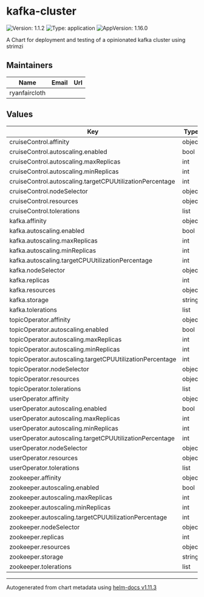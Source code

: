 # kafka-cluster

![Version: 1.1.2](https://img.shields.io/badge/Version-1.1.2-informational?style=flat-square) ![Type: application](https://img.shields.io/badge/Type-application-informational?style=flat-square) ![AppVersion: 1.16.0](https://img.shields.io/badge/AppVersion-1.16.0-informational?style=flat-square)

A Chart for deployment and testing of a opinionated kafka cluster using strimzi

## Maintainers

| Name | Email | Url |
| ---- | ------ | --- |
| ryanfaircloth |  |  |

## Values

| Key | Type | Default | Description |
|-----|------|---------|-------------|
| cruiseControl.affinity | object | `{}` |  |
| cruiseControl.autoscaling.enabled | bool | `false` |  |
| cruiseControl.autoscaling.maxReplicas | int | `100` |  |
| cruiseControl.autoscaling.minReplicas | int | `1` |  |
| cruiseControl.autoscaling.targetCPUUtilizationPercentage | int | `80` |  |
| cruiseControl.nodeSelector | object | `{}` |  |
| cruiseControl.resources | object | `{}` |  |
| cruiseControl.tolerations | list | `[]` |  |
| kafka.affinity | object | `{}` |  |
| kafka.autoscaling.enabled | bool | `false` |  |
| kafka.autoscaling.maxReplicas | int | `100` |  |
| kafka.autoscaling.minReplicas | int | `1` |  |
| kafka.autoscaling.targetCPUUtilizationPercentage | int | `80` |  |
| kafka.nodeSelector | object | `{}` |  |
| kafka.replicas | int | `3` |  |
| kafka.resources | object | `{}` |  |
| kafka.storage | string | `nil` |  |
| kafka.tolerations | list | `[]` |  |
| topicOperator.affinity | object | `{}` |  |
| topicOperator.autoscaling.enabled | bool | `false` |  |
| topicOperator.autoscaling.maxReplicas | int | `100` |  |
| topicOperator.autoscaling.minReplicas | int | `1` |  |
| topicOperator.autoscaling.targetCPUUtilizationPercentage | int | `80` |  |
| topicOperator.nodeSelector | object | `{}` |  |
| topicOperator.resources | object | `{}` |  |
| topicOperator.tolerations | list | `[]` |  |
| userOperator.affinity | object | `{}` |  |
| userOperator.autoscaling.enabled | bool | `false` |  |
| userOperator.autoscaling.maxReplicas | int | `100` |  |
| userOperator.autoscaling.minReplicas | int | `1` |  |
| userOperator.autoscaling.targetCPUUtilizationPercentage | int | `80` |  |
| userOperator.nodeSelector | object | `{}` |  |
| userOperator.resources | object | `{}` |  |
| userOperator.tolerations | list | `[]` |  |
| zookeeper.affinity | object | `{}` |  |
| zookeeper.autoscaling.enabled | bool | `false` |  |
| zookeeper.autoscaling.maxReplicas | int | `100` |  |
| zookeeper.autoscaling.minReplicas | int | `1` |  |
| zookeeper.autoscaling.targetCPUUtilizationPercentage | int | `80` |  |
| zookeeper.nodeSelector | object | `{}` |  |
| zookeeper.replicas | int | `3` |  |
| zookeeper.resources | object | `{}` |  |
| zookeeper.storage | string | `nil` |  |
| zookeeper.tolerations | list | `[]` |  |

----------------------------------------------
Autogenerated from chart metadata using [helm-docs v1.11.3](https://github.com/norwoodj/helm-docs/releases/v1.11.3)
